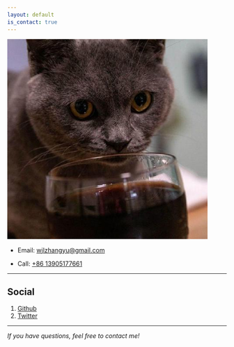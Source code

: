 ```yaml
---
layout: default
is_contact: true
---
```


<img class="profile-picture" src="sp1c4.jpg">

* Email: [wjlzhangyu@gmail.com](wjlzhangyu@gmail.com)

* Call: [+86 13905177661](#)

---

## Social

1. [Github](https://github.com/Sp1c4)
2. [Twitter](#)

---
*If you have questions, feel free to contact me!*